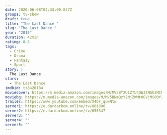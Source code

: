 ```yaml
---
date: 2020-06-08T04:33:09.837Z
groups: tv-show
draft: true
title: "The Last Dance "
slug: "The Last Dance "
year: "2015"
duration: 42min
rating: 8.5
tags:
  - Crime
  - Drama
  - Fantasy
  - Sport
story: |
  The Last Dance 
stars:
  - The Last Dance
imdbid: tt8420184
moviecover: https://m.media-amazon.com/images/M/MV5BY2U1ZTU4OWItNGU2MC00MTg1LTk4NzUtYTk3ODhjYjI0MzlmXkEyXkFqcGdeQXVyMTkxNjUyNQ@@._V1_SY1000_CR0,0,670,1000_AL_.jpg
moviebg: https://m.media-amazon.com/images/M/MV5BNmQzY2NjZWMtOGVjMS00Y2IxLTkxZmQtNTg0MTJhOTczOTdmXkEyXkFqcGdeQXVyNjUxMjc1OTM@._V1_SX1777_CR0,0,1777,997_AL_.jpg
trailer: https://www.youtube.com/embed/X4bF_quwNtw
server1: https://e.dardarkom.online/tv/801086
server2: https://e.dardarkom.online/tv/655347
server3: ""
server4: ""
server5: ""
---
```

